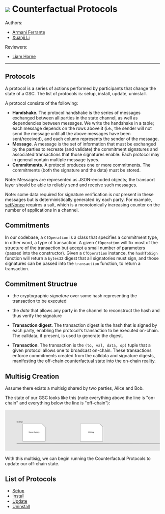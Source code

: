 ![](https://img.shields.io/badge/status-wip-orange.svg?style=flat-square) Counterfactual Protocols
====================================================================================================

Authors:

- [Armani Ferrante](https://github.com/armaniferrante)
- [Xuanji Li](https://github.com/ldct)

Reviewers:

- [Liam Horne](https://github.com/snario)

* * *

## Protocols

A protocol is a series of actions performed by participants that change the state of a GSC. The list of protocols is: setup, install, update, uninstall.

A protocol consists of the following:

- **Handshake**. The protocol handshake is the series of messages exchanged between all parties in the state channel, as well as dependencies between messages. We write the handshake in a table; each message depends on the rows above it (i.e., the sender will not send the message until all the above messages have been sent/received), and each column represents the sender of the message.
- **Message**. A message is the set of information that must be exchanged by the parties to recreate (and validate) the commitment signatures and associated transactions that those signatures enable. Each protocol may in general contain multiple message types.
- **Commitments**. A protocol produces one or more commitments. The commitments (both the signature and the data) must be stored.

Note: Messages are represented as JSON-encoded objects; the transport layer should be able to reliably send and receive such messages.

Note: some data required for signature verification is *not* present in these messages but is deterministically generated by each party. For example, [setNonce](https://github.com/counterfactual/contracts/blob/develop/contracts/NonceRegistry.sol#L42) requires a salt, which is a monotonically increasing counter on the number of applications in a channel.

## Commitments

In our codebase, a `CfOperation` is a class that specifies a commitment type, in other word, a type of transaction. A given `CfOperation` will fix most of the structure of the transaction but accept a small number of parameters (passed into the constructor). Given a `CfOperation` instance, the `hashToSign` function will return a `bytes32` digest that all signatories must sign, and those signatures can be passed into the `transaction` function, to return a transaction.

## Commitment Structrue

- the cryptographic *signature* over some hash representing the transaction to be executed
- the *data* that allows any party in the channel to reconstruct the hash and thus verify the signature

- **Transaction digest**.  The transaction digest is the hash that is signed by each party, enabling the protocol's transaction to be executed on-chain. The calldata, if present, is used to generate the digest.
- **Transaction**. The transaction is the `(to, val, data, op)` tuple that a given protocol allows one to broadcast on-chain. These transactions enforce commitments created from the calldata and signature digests, manifesting the off-chain counterfactual state into the on-chain reality.

## Multisig Creation

Assume there exists a multisig shared by two parties, Alice and Bob.

The state of our GSC looks like this (note everything above the line is "on-chain" and everything below the line is "off-chain"):

![multisig](../img/multisig.png)

With this multisig, we can begin running the Counterfactual Protocols to update our off-chain state.

## List of Protocols

- [Setup](./setup.md)
- [Install](./install.md)
- [Update](./update.md)
- [Uninstall](./uninstall.md)
